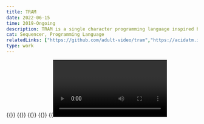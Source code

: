 ```yaml
---
title: TRAM
date: 2022-06-15
time: 2019-Ongoing
description: TRAM is a single character programming language inspired by german concrete poetry that can send MIDI, mostly used for live coding
cat: Sequencer, Programming Language
relatedLinks: ["https://github.com/adult-video/tram","https://acidatm.itch.io/tram"]
type: work
---
```

{{<img header>}}
{{<youtube I25M-rHGTD0>}}
{{<img cover>}}
{{<img exhibit>}}
{{<video dino>}}
{{<video tram>}}
{{<img old1>}}
{{<img old2>}}
{{<img screenshot-1>}}
{{<img screenshot-2>}}
{{<img screenshot1>}}
{{<img screenshot2>}}

